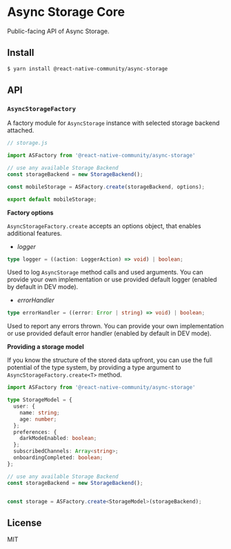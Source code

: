 # Async Storage Core

Public-facing API of Async Storage. 

## Install

```bash
$ yarn install @react-native-community/async-storage
```

## API


### `AsyncStorageFactory`

A factory module for `AsyncStorage` instance with selected storage backend attached. 


```typescript
// storage.js

import ASFactory from '@react-native-community/async-storage'

// use any available Storage Backend
const storageBackend = new StorageBackend();

const mobileStorage = ASFactory.create(storageBackend, options);

export default mobileStorage;
```


**Factory options**

`AsyncStorageFactory.create` accepts an options object, that enables additional features.


- *logger*

```typescript
type logger = ((action: LoggerAction) => void) | boolean;
``` 

Used to log `AsyncStorage` method calls and used arguments.
You can provide your own implementation or use provided default logger (enabled by default in DEV mode).


- *errorHandler*

```typescript
type errorHandler = ((error: Error | string) => void) | boolean;
````

Used to report any errors thrown.
You can provide your own implementation or use provided default error handler (enabled by default in DEV mode).


**Providing a storage model**

If you know the structure of the stored data upfront, you can use the full potential of the type system, by providing a type argument to  `AsyncStorageFactory.create<T>` method.


```typescript
import ASFactory from '@react-native-community/async-storage'

type StorageModel = {
  user: {
    name: string;
    age: number;
  };
  preferences: {
    darkModeEnabled: boolean;
  };
  subscribedChannels: Array<string>;
  onboardingCompleted: boolean;
};

// use any available Storage Backend
const storageBackend = new StorageBackend();


const storage = ASFactory.create<StorageModel>(storageBackend);

```
  
## License

MIT

